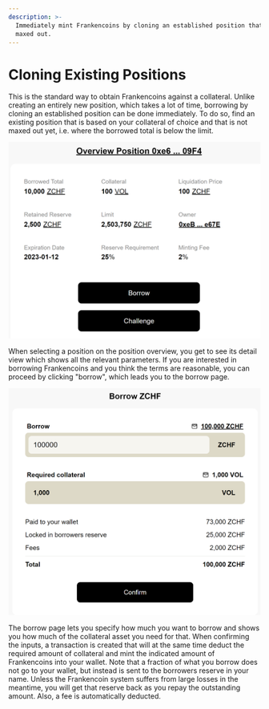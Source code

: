 ```yaml
---
description: >-
  Immediately mint Frankencoins by cloning an established position that is not
  maxed out.
---
```


# Cloning Existing Positions

This is the standard way to obtain Frankencoins against a collateral. Unlike creating an entirely new position, which takes a lot of time, borrowing by cloning an established position can be done immediately. To do so, find an existing position that is based on your collateral of choice and that is not maxed out yet, i.e. where the borrowed total is below the limit.

<img src="../.gitbook/assets/image (10).png" alt="" data-size="original">

When selecting a position on the position overview, you get to see its detail view which shows all the relevant parameters. If you are interested in borrowing Frankencoins and you think the terms are reasonable, you can proceed by clicking "borrow", which leads you to the borrow page.

![](<../.gitbook/assets/image (5).png>)

The borrow page lets you specify how much you want to borrow and shows you how much of the collateral asset you need for that. When confirming the inputs, a transaction is created that will at the same time deduct the required amount of collateral and mint the indicated amount of Frankencoins into your wallet. Note that a fraction of what you borrow does not go to your wallet, but instead is sent to the borrowers reserve in your name. Unless the Frankencoin system suffers from large losses in the meantime, you will get that reserve back as you repay the outstanding amount. Also, a fee is automatically deducted.
